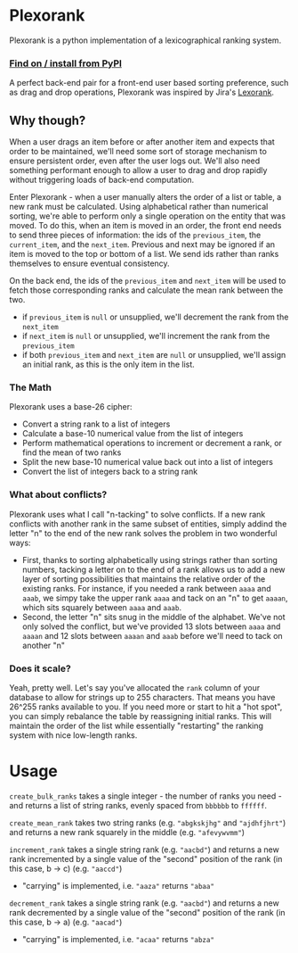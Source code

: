 # Plexorank

Plexorank is a python implementation of a lexicographical ranking system.

### [Find on / install from PyPI](https://pypi.org/project/plexorank/)

A perfect back-end pair for a front-end user based sorting preference, such as drag and drop operations, Plexorank was inspired by Jira's [Lexorank](https://www.youtube.com/watch?v=OjQv9xMoFbg).

## Why though?
When a user drags an item before or after another item and expects that order to be maintained, we'll need some sort of storage mechanism to ensure persistent order, even after the user logs out. We'll also need something performant enough to allow a user to drag and drop rapidly without triggering loads of back-end computation.

Enter Plexorank - when a user manually alters the order of a list or table, a new rank must be calculated. Using alphabetical rather than numerical sorting, we're able to perform only a single operation on the entity that was moved. To do this, when an item is moved in an order, the front end needs to send three pieces of information: the ids of the `previous_item`, the `current_item`, and the `next_item`. Previous and next may be ignored if an item is moved to the top or bottom of a list. We send ids rather than ranks themselves to ensure eventual consistency.

On the back end, the ids of the `previous_item` and `next_item` will be used to fetch those corresponding ranks and calculate the mean rank between the two.
- if `previous_item` is `null` or unsupplied, we'll decrement the rank from the `next_item`
- if `next_item` is `null` or unsupplied, we'll increment the rank from the `previous_item`
- if both `previous_item` and `next_item` are `null` or unsupplied, we'll assign an initial rank, as this is the only item in the list.

### The Math
Plexorank uses a base-26 cipher:
- Convert a string rank to a list of integers
- Calculate a base-10 numerical value from the list of integers
- Perform mathematical operations to increment or decrement a rank, or find the mean of two ranks
- Split the new base-10 numerical value back out into a list of integers
- Convert the list of integers back to a string rank

### What about conflicts?
Plexorank uses what I call "n-tacking" to solve conflicts. If a new rank conflicts with another rank in the same subset of entities, simply addind the letter "n" to the end of the new rank solves the problem in two wonderful ways:
- First, thanks to sorting alphabetically using strings rather than sorting numbers, tacking a letter on to the end of a rank allows us to add a new layer of sorting possibilities that maintains the relative order of the existing ranks. For instance, if you needed a rank between `aaaa` and `aaab`, we simpy take the upper rank `aaaa` and tack on an "n" to get `aaaan`, which sits squarely between `aaaa` and `aaab`.
- Second, the letter "n" sits snug in the middle of the alphabet. We've not only solved the conflict, but we've provided 13 slots between `aaaa` and `aaaan` and 12 slots between `aaaan` and `aaab` before we'll need to tack on another "n"

### Does it scale?
Yeah, pretty well. Let's say you've allocated the `rank` column of your database to allow for strings up to 255 characters. That means you have 26^255 ranks available to you. If you need more or start to hit a "hot spot", you can simply rebalance the table by reassigning initial ranks. This will maintain the order of the list while essentially "restarting" the ranking system with nice low-length ranks.

# Usage
`create_bulk_ranks` takes a single integer - the number of ranks you need - and returns a list of string ranks, evenly spaced from `bbbbbb` to `ffffff`.

`create_mean_rank` takes two string ranks (e.g. `"abgkskjhg"` and `"ajdhfjhrt"`) and returns a new rank squarely in the middle (e.g. `"afevywvmm"`)

`increment_rank` takes a single string rank (e.g. `"aacbd"`) and returns a new rank incremented by a single value of the "second" position of the rank (in this case, b -> c) (e.g. `"aaccd"`)
- "carrying" is implemented, i.e. `"aaza"` returns `"abaa"`

`decrement_rank` takes a single string rank (e.g. `"aacbd"`) and returns a new rank decremented by a single value of the "second" position of the rank (in this case, b -> a) (e.g. `"aacad"`)
- "carrying" is implemented, i.e. `"acaa"` returns `"abza"`



